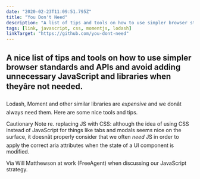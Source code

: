 ```yaml
---
date: "2020-02-23T11:09:51.795Z"
title: "You Don't Need"
description: "A list of tips and tools on how to use simpler browser standards and avoid adding unnecessary JavaScript and libraries."
tags: [link, javascript, css, momentjs, lodash]
linkTarget: "https://github.com/you-dont-need"
---
```

A nice list of tips and tools on how to use simpler browser standards and APIs and avoid adding unnecessary JavaScript and libraries when theyâre not needed.
---

Lodash, Moment and other similar libraries are _expensive_ and we donât always need them. Here are some nice tools and tips.

Cautionary Note re. replacing JS with CSS: although the idea of using CSS instead of JavaScript for things like tabs and modals seems nice on the surface, it doesnât properly consider that we often _need_ JS in order to apply the correct aria attributes when the state of a UI component is modified. 

Via Will Matthewson at work (FreeAgent) when discussing our JavaScript strategy. 